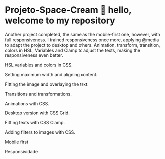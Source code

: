 # Projeto-Space-Cream 👋 hello, welcome to my repository

Another project completed, the same as the mobile-first one, however, with full responsiveness. I trained responsiveness once more, applying @media to adapt the project to desktop and others. Animation, transform, transition, colors in HSL, Variables and Clamp to adjust the texts, making the responsiveness even better.

HSL variables and colors in CSS.

Setting maximum width and aligning content.

Fitting the image and overlaying the text.

Transitions and transformations.

Animations with CSS.

Desktop version with CSS Grid.

Fitting texts with CSS Clamp.

Adding filters to images with CSS.

Mobile first

Responsividade
